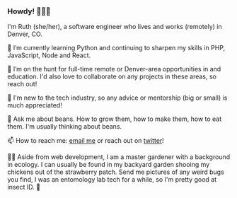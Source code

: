 ### Howdy! 👋👩‍💻
I'm Ruth (she/her), a software engineer who lives and works (remotely) in Denver, CO.

🌱
I’m currently learning Python and continuing to sharpen my skills in PHP, JavaScript, Node and React.

👯
I’m on the hunt for full-time remote or Denver-area opportunities in and education. I'd also love to collaborate on any projects in these areas, so reach out!


🤔
I'm new to the tech industry, so any advice or mentorship (big or small) is much appreciated!


💬
Ask me about beans. How to grow them, how to make them, how to eat them. I'm usually thinking about beans.


📫
How to reach me: [email me](mailto:rpoliakon@gmail.com) or reach out on [twitter](https://twitter.com/ruthpoliakon)!


👩‍🌾
Aside from web development, I am a master gardener with a background in ecology. I can usually be found in my backyard garden shooing my chickens out of the strawberry patch. Send me pictures of any weird bugs you find, I was an entomology lab tech for a while, so I'm pretty good at insect ID. 🐛
